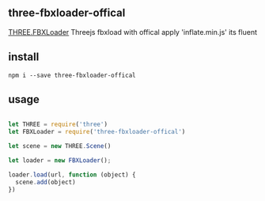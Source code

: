 ## three-fbxloader-offical

[THREE.FBXLoader](https://threejs.org/examples/js/loaders/FBXLoader.js) Threejs fbxload with offical apply 'inflate.min.js' its fluent

## install

`npm i --save three-fbxloader-offical`

## usage

```js

let THREE = require('three')
let FBXLoader = require('three-fbxloader-offical')

let scene = new THREE.Scene()

let loader = new FBXLoader();

loader.load(url, function (object) {
  scene.add(object)
})

```